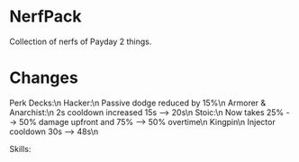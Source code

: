 # NerfPack
Collection of nerfs of Payday 2 things.

# Changes
Perk Decks:\n
  Hacker:\n
    Passive dodge reduced by 15%\n
  Armorer & Anarchist:\n
    2s cooldown increased 15s --> 20s\n
  Stoic:\n
    Now takes 25% --> 50% damage upfront and 75% --> 50% overtime\n
  Kingpin\n
    Injector cooldown 30s --> 48s\n
 
 Skills:

